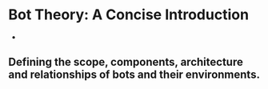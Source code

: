 #  Bot Theory: A Concise Introduction
-
## Defining the scope, components, architecture and relationships of bots and their environments.

